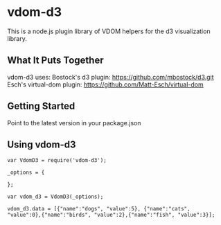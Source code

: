 # vdom-d3
This is a node.js plugin library of VDOM helpers for the d3 visualization library.

## What It Puts Together
vdom-d3 uses:
Bostock's d3 plugin: https://github.com/mbostock/d3.git
Esch's virtual-dom plugin: https://github.com/Matt-Esch/virtual-dom

## Getting Started
Point to the latest version in your package.json


## Using vdom-d3

```
var VdomD3 = require('vdom-d3');

_options = {
  
};

var vdom_d3 = VdomD3(_options);

vdom_d3.data = [{"name":"dogs", "value":5}, {"name":"cats", "value":0},{"name":"birds", "value":2},{"name":"fish", "value":3}];


